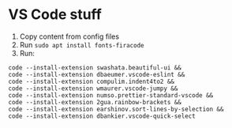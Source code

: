# VS Code stuff

1. Copy content from config files
1. Run `sudo apt install fonts-firacode`
1. Run:

```
code --install-extension swashata.beautiful-ui &&
code --install-extension dbaeumer.vscode-eslint &&
code --install-extension compulim.indent4to2 &&
code --install-extension wmaurer.vscode-jumpy &&
code --install-extension numso.prettier-standard-vscode &&
code --install-extension 2gua.rainbow-brackets &&
code --install-extension earshinov.sort-lines-by-selection &&
code --install-extension dbankier.vscode-quick-select
```
